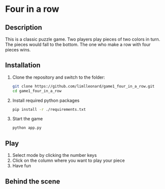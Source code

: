 # Four in a row

## Description

This is a classic puzzle game. Two players play pieces of two colors in turn. The pieces would fall to the bottom. The one who make a row with four pieces wins.

## Installation

1. Clone the repository and switch to the folder:
   ```bash
   git clone https://github.com/limlleonard/game1_four_in_a_row.git
   cd game1_four_in_a_row
   ```
2. Install required python packages
   ```bash
   pip install -r ./requirements.txt
   ```
3. Start the game
   ```bash
   python app.py
   ```

## Play

1. Select mode by clicking the number keys
2. Click on the column where you want to play your piece
3. Have fun

## Behind the scene
